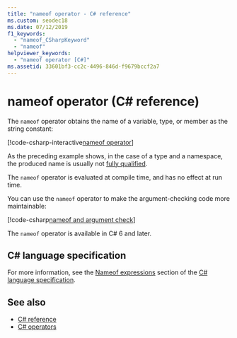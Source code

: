 ```yaml
---
title: "nameof operator - C# reference"
ms.custom: seodec18
ms.date: 07/12/2019
f1_keywords:
  - "nameof_CSharpKeyword"
  - "nameof"
helpviewer_keywords:
  - "nameof operator [C#]"
ms.assetid: 33601bf3-cc2c-4496-846d-f9679bccf2a7
---
```

# nameof operator (C# reference)

The `nameof` operator obtains the name of a variable, type, or member as the string constant:

[!code-csharp-interactive[nameof operator](~/samples/csharp/language-reference/operators/NameOfOperator.cs#Examples)]

As the preceding example shows, in the case of a type and a namespace, the produced name is usually not [fully qualified](~/_csharplang/spec/basic-concepts.md#fully-qualified-names).

The `nameof` operator is evaluated at compile time, and has no effect at run time.

You can use the `nameof` operator to make the argument-checking code more maintainable:

[!code-csharp[nameof and argument check](~/samples/csharp/language-reference/operators/NameOfOperator.cs#ExceptionMessage)]

The `nameof` operator is available in C# 6 and later.

## C# language specification

For more information, see the [Nameof expressions](~/_csharplang/spec/expressions.md#nameof-expressions) section of the [C# language specification](~/_csharplang/spec/introduction.md).

## See also

- [C# reference](../index.md)
- [C# operators](index.md)
